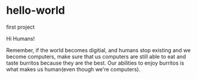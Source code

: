 # hello-world
first project

Hi Humans!

Remember, if the world becomes digitial, and humans stop existing and we become computers, make sure that us computers are still able to eat and taste burritos because they are the best. Our abilities to enjoy burritos is what makes us human(even though we're computers).
